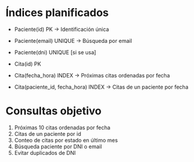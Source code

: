 ﻿# Índices planificados

- Paciente(id) PK → Identificación única
- Paciente(email) UNIQUE → Búsqueda por email
- Paciente(dni) UNIQUE [si se usa]

- Cita(id) PK
- Cita(fecha_hora) INDEX → Próximas citas ordenadas por fecha
- Cita(paciente_id, fecha_hora) INDEX → Citas de un paciente por fecha

# Consultas objetivo
1) Próximas 10 citas ordenadas por fecha
2) Citas de un paciente por id
3) Conteo de citas por estado en último mes
4) Búsqueda paciente por DNI o email
5) Evitar duplicados de DNI
